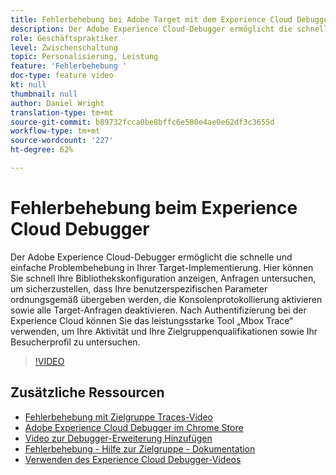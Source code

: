 ```yaml
---
title: Fehlerbehebung bei Adobe Target mit dem Experience Cloud Debugger
description: Der Adobe Experience Cloud-Debugger ermöglicht die schnelle und einfache Problembehebung in Ihrer Target-Implementierung. Hier können Sie schnell Ihre Bibliothekskonfiguration anzeigen, Anfragen untersuchen, um sicherzustellen, dass Ihre benutzerspezifischen Parameter ordnungsgemäß übergeben werden, die Konsolenprotokollierung aktivieren sowie alle Target-Anfragen deaktivieren. Nach Authentifizierung bei der Experience Cloud können Sie das leistungsstarke Tool „Mbox Trace“ verwenden, um Ihre Aktivität und Ihre Zielgruppenqualifikationen sowie Ihr Besucherprofil zu untersuchen.
role: Geschäftspraktiker
level: Zwischenschaltung
topic: Personalisierung, Leistung
feature: 'Fehlerbehebung '
doc-type: feature video
kt: null
thumbnail: null
author: Daniel Wright
translation-type: tm+mt
source-git-commit: b89732fcca0be8bffc6e580e4ae0e62df3c3655d
workflow-type: tm+mt
source-wordcount: '227'
ht-degree: 62%

---
```



# Fehlerbehebung beim Experience Cloud Debugger

Der Adobe Experience Cloud-Debugger ermöglicht die schnelle und einfache Problembehebung in Ihrer Target-Implementierung. Hier können Sie schnell Ihre Bibliothekskonfiguration anzeigen, Anfragen untersuchen, um sicherzustellen, dass Ihre benutzerspezifischen Parameter ordnungsgemäß übergeben werden, die Konsolenprotokollierung aktivieren sowie alle Target-Anfragen deaktivieren. Nach Authentifizierung bei der Experience Cloud können Sie das leistungsstarke Tool „Mbox Trace“ verwenden, um Ihre Aktivität und Ihre Zielgruppenqualifikationen sowie Ihr Besucherprofil zu untersuchen.

>[!VIDEO](https://video.tv.adobe.com/v/23115/?quality=12)

## Zusätzliche Ressourcen

* [Fehlerbehebung mit Zielgruppe Traces-Video](troubleshoot-with-target-traces.md)
* [Adobe Experience Cloud Debugger im Chrome Store](https://chrome.google.com/webstore/detail/adobe-experience-cloud-de/ocdmogmohccmeicdhlhhgepeaijenapj)
* [Video zur Debugger-Erweiterung Hinzufügen](https://docs.adobe.com/content/help/en/core-services-learn/tutorials/debugger/add-the-extension.html)
* [Fehlerbehebung - Hilfe zur Zielgruppe - Dokumentation](https://docs.adobe.com/content/help/en/target/using/troubleshoot/troubleshooting-target.html)
* [Verwenden des Experience Cloud Debugger-Videos](https://docs.adobe.com/content/help/en/core-services-learn/tutorials/debugger/use-the-experience-cloud-debugger.html)